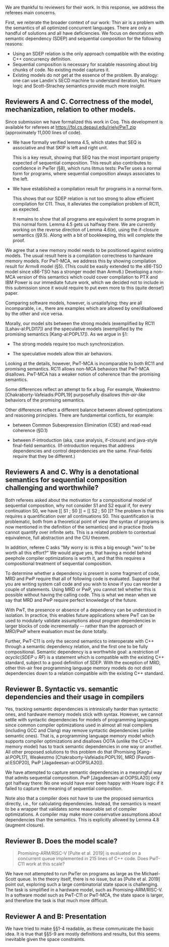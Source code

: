 We are thankful to reviewers for their work.
In this response, we address the referees main concerns.

First, we reiterate the broader context of our work: Thin air is a problem
with the semantics of all optimized concurrent languages.  There are only a
handful of solutions and all have deficiencies.  We focus on denotations with
semantic dependency (SDEP) and sequential composition for the following
reasons:
- Using an SDEP relation is the only approach compatible with the existing
  C++ concurrency definition.
- Sequential composition is necessary for scalable reasoning about big chunks
  of code.  No existing model captures it.
- Existing models do not get at the essence of the problem.  By analogy: one
  can use Landin's SECD machine to understand iteration, but Hoare logic and
  Scott–Strachey semantics provide much more insight.

## Reviewers A and C. Correctness of the model, mechanization, relation to other models.

Since submission we have formalized this work in Coq.  This development is
available for referees at https://fpl.cs.depaul.edu/jriely/PwT.zip
(approximately 11,000 lines of code).

- We have formally verified lemma 4.5, which states that SEQ is associative
  and that SKIP is left and right unit.

  This is a key result, showing that SEQ has the most important property
  expected of sequential composition.  This result also contributes to
  confidence in PwTer (§8), which runs litmus tests: PwTer uses a
  normal form for programs, where sequential composition always associates to
  the left.

- We have established a compilation result for programs in a normal form.

  This shows that our SDEP relation is not too strong to allow efficient
  compilation for C11.  Thus, it alleviates the compilation problem of RC11,
  as expected.
  
  It remains to show that all programs are equivalent to some program in this
  normal form.  Lemma 4.5 gets us halfway there.  We are currently working on
  the reverse direction of Lemma 4.6(e), using the if-closure semantics
  (§9.5).  Along with a bit of bookkeeping, this will complete the proof.

We agree that a new memory model needs to be positioned against existing
models.  The usual result here is a compilation correctness to hardware
memory models.  For PwT-MCA, we address this by showing compilation result
for Armv8 model (§5).  (This could be easily extended to the x86-TSO model
since x86-TSO has a stronger model than Armv8.)  Developing a non-MCA version
of this semantics which could cover compilation to PTX and IBM Power is our
immediate future work, which we decided not to include in this submission
since it would require to put even more to this (quite dense!) paper.

Comparing software models, however, is unsatisfying: they are all
incomparable, i.e., there are examples which are allowed by one/disallowed by
the other and vice versa.

Morally, our model sits between the strong models (exemplified by RC11
[Lahav-al:PLDI17]) and the speculative models (exemplified by the promising
semantics [Kang-al:POPL17]).  As we argue in §1:

- The strong models require too much synchronization.

- The speculative models allow thin air behaviors.

Looking at the details, however, PwT-MCA is incomparable to both RC11 and
promising semantics.  RC11 allows non-MCA behaviors that PwT-MCA disallows.
PwT-MCA has a weaker notion of coherence than the promising semantics.

Some differences reflect an attempt to fix a bug.  For example, Weakestmo
[Chakraborty-Vafeiadis:POPL19] purposefully disallows _thin-air-like_
behaviors of the promising semantics.

Other differences reflect a different balance between allowed optimizations
and reasoning principles.  There are fundamental conflicts, for example:

- between Common Subexpression Elimination (CSE) and read-read coherence
  (§D.1)

- between if-introduction (aka, case analysis, if-closure) and java-style
  final-field semantics.  (If-introduction requires that address dependencies
  and control dependencies are the same.  Final-fields require that they be
  different.)

## Reviewers A and C. Why is a denotational semantics for sequential composition challenging and worthwhile?

Both referees asked about the motivation for a compositional model of
sequential composition, why not consider S1 and S2 equal if, for every
continuation S0, we have [[ S1 ; S0 ]] = [[ S2 ; S0 ]]?  The problem
is that this requires a quantification over all continuations S0. This
quantification is problematic, both from a theoretical point of view
(the syntax of programs is now mentioned in the definition of the
semantics) and in practice (tools cannot quantify over infinite
sets. This is a related problem to contextual equivalence, full
abstraction and the CIU theorem.

In addition, referee C asks "My worry is: is this a big enough "win"
to be worth all this effort?" We would argue yes, that having a model
behind peephole compiler optimizations is worth it, and that this
requires a compositional treatment of sequential composition.

To determine whether a dependency is present in some fragment of code, MRD
and PwP require that all of following code is evaluated.  Suppose that you
are writing system call code and you wish to know if you can reorder a couple
of statements.  Using MRD or PwP, you cannot tell whether this is possible
without having the calling code.  This is what we mean when we say that MRD
and PwP require perfect knowledge of the future.

With PwT, the presence or absence of a dependency can be understood in isolation.
In practice, this enables future applications where PwT can be used to modularly validate assumptions about program dependencies in larger blocks of code incrementally -- rather than the approach of MRD/PwP where evaluation must be done totally.

Further, PwT-C11 is only the second semantics to interoperate with C++ through a semantic dependency relation, and the first one to be fully compositional.
Semantic dependency is a worthwhile goal: a restriction of $acyclic(SDEP \cup RF)$ is a statement which is compatible with the existing C++ standard, subject to a good definition of SDEP.
With the exception of MRD, other thin-air free programming language memory models do not distil dependencies down to a relation compatible with the existing C++ standard.

## Reviewer B. Syntactic vs. semantic dependencies and their usage in compilers

Yes, tracking semantic dependencies is intrinsically harder than syntactic ones, and hardware memory models stick with syntax.
However, we cannot settle with syntactic dependencies for models of programming languages since common compiler optimizations
used in almost all real compilers (including GCC and Clang) may remove syntactic dependencies (unlike semantic ones).
That is, a programming language memory model which supports compiler optimizations and disallows OOTA (unlike the C/C++ memory model)
has to track semantic dependencies in one way or another. All other proposed solutions to this problem do that
(Promising [Kang-al:POPL17], Weakestmo [Chakraborty-Vafeiadis:POPL19], MRD [Paviotti-al:ESOP20], PwP [Jagadeesan-al:OOPSLA20]).

We have attempted to capture semantic dependencies in a meaningful way that
admits sequential composition.  PwP [Jagadeesan-al:OOPSLA20] only got halfway
there: No one would have ever been happy with Hoare logic if it failed to
capture the meaning of sequential composition.

Note also that a compiler does not have to use the proposed semantics
directly, i.e., for calculating dependencies.  Instead, the semantics is
meant to be a wrapper that validates some reasonable set of compiler
optimizations. A compiler may make more conservative assumptions about
dependencies than the semantics. This is explicitly allowed by Lemma 4.8
(augment closure).

## Reviewer B. Does the model scale?

> Promising-ARM/RISC-V [Pulte et al. 2019] is evaluated on a concurrent queue
> implemented in 215 lines of C++ code. Does PwT-C11 work at this scale?

We have not attempted to run PwTer on programs as large as the Michael-Scott
queue.  In the theory itself, there is no issue, but as [Pulte et al. 2019]
point out, exploring such a large combinatorial state space is challenging.
The task is simplified in a hardware model, such as Promising-ARM/RISC-V.  In
a software model such as PwT-C11 or PwT-MCA, the state space is larger, and
therefore the task is that much more difficult.

## Reviewer A and B: Presentation

We have tried to make §§1-4 readable, as these communicate the basic idea.
It is true that §§5-9 are mostly definitions and results, but this seems
inevitable given the space constraints.

